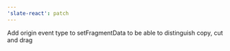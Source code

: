 ```yaml
---
'slate-react': patch
---
```


Add origin event type to setFragmentData to be able to distinguish copy, cut and drag

